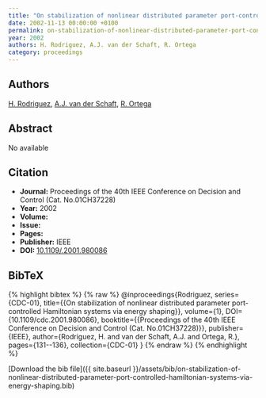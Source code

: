 ```yaml
---
title: "On stabilization of nonlinear distributed parameter port-controlled Hamiltonian systems via energy shaping"
date: 2002-11-13 00:00:00 +0100
permalink: on-stabilization-of-nonlinear-distributed-parameter-port-controlled-hamiltonian-systems-via-energy-shaping
year: 2002
authors: H. Rodriguez, A.J. van der Schaft, R. Ortega
category: proceedings
---
```

 
## Authors
[H. Rodriguez](authors/hugo-rodriguez), [A.J. van der Schaft](authors/arjan-van-der-schaft), [R. Ortega](authors/romeo-ortega)
 
## Abstract
No  available
 
## Citation
- **Journal:** Proceedings of the 40th IEEE Conference on Decision and Control (Cat. No.01CH37228)
- **Year:** 2002
- **Volume:** 
- **Issue:** 
- **Pages:** 
- **Publisher:** IEEE
- **DOI:** [10.1109/.2001.980086](https://doi.org/10.1109/.2001.980086)
 
## BibTeX
{% highlight bibtex %}
{% raw %}
@inproceedings{Rodriguez,
  series={CDC-01},
  title={{On stabilization of nonlinear distributed parameter port-controlled Hamiltonian systems via energy shaping}},
  volume={1},
  DOI={10.1109/cdc.2001.980086},
  booktitle={{Proceedings of the 40th IEEE Conference on Decision and Control (Cat. No.01CH37228)}},
  publisher={IEEE},
  author={Rodriguez, H. and van der Schaft, A.J. and Ortega, R.},
  pages={131--136},
  collection={CDC-01}
}
{% endraw %}
{% endhighlight %}
 
[Download the bib file]({{ site.baseurl }}/assets/bib/on-stabilization-of-nonlinear-distributed-parameter-port-controlled-hamiltonian-systems-via-energy-shaping.bib)
 
